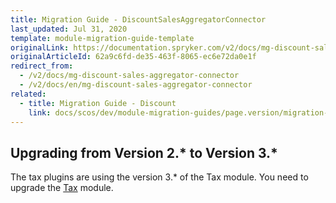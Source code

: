 ```yaml
---
title: Migration Guide - DiscountSalesAggregatorConnector
last_updated: Jul 31, 2020
template: module-migration-guide-template
originalLink: https://documentation.spryker.com/v2/docs/mg-discount-sales-aggregator-connector
originalArticleId: 62a9c6fd-de35-463f-8065-ec6e72da0e1f
redirect_from:
  - /v2/docs/mg-discount-sales-aggregator-connector
  - /v2/docs/en/mg-discount-sales-aggregator-connector
related:
  - title: Migration Guide - Discount
    link: docs/scos/dev/module-migration-guides/page.version/migration-guide-discount.html
---
```


## Upgrading from Version 2.* to Version 3.*
The tax plugins are using the version 3.* of the Tax module. You need to upgrade the [Tax](/docs/scos/dev/module-migration-guides/{{page.version}}/migration-guide-tax.html) module.
